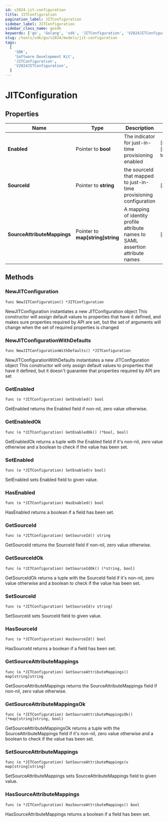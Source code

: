 ```yaml
---
id: v2024-jit-configuration
title: JITConfiguration
pagination_label: JITConfiguration
sidebar_label: JITConfiguration
sidebar_class_name: gosdk
keywords: ['go', 'Golang', 'sdk', 'JITConfiguration', 'V2024JITConfiguration']
slug: /tools/sdk/go/v2024/models/jit-configuration
tags:
  [
    'SDK',
    'Software Development Kit',
    'JITConfiguration',
    'V2024JITConfiguration',
  ]
---
```


# JITConfiguration

## Properties

| Name | Type | Description | Notes |
| --- | --- | --- | --- |
| **Enabled** | Pointer to **bool** | The indicator for just-in-time provisioning enabled | [optional] [default to false] |
| **SourceId** | Pointer to **string** | the sourceId that mapped to just-in-time provisioning configuration | [optional] |
| **SourceAttributeMappings** | Pointer to **map[string]string** | A mapping of identity profile attribute names to SAML assertion attribute names | [optional] |

## Methods

### NewJITConfiguration

`func NewJITConfiguration() *JITConfiguration`

NewJITConfiguration instantiates a new JITConfiguration object This constructor will assign default values to properties that have it defined, and makes sure properties required by API are set, but the set of arguments will change when the set of required properties is changed

### NewJITConfigurationWithDefaults

`func NewJITConfigurationWithDefaults() *JITConfiguration`

NewJITConfigurationWithDefaults instantiates a new JITConfiguration object This constructor will only assign default values to properties that have it defined, but it doesn't guarantee that properties required by API are set

### GetEnabled

`func (o *JITConfiguration) GetEnabled() bool`

GetEnabled returns the Enabled field if non-nil, zero value otherwise.

### GetEnabledOk

`func (o *JITConfiguration) GetEnabledOk() (*bool, bool)`

GetEnabledOk returns a tuple with the Enabled field if it's non-nil, zero value otherwise and a boolean to check if the value has been set.

### SetEnabled

`func (o *JITConfiguration) SetEnabled(v bool)`

SetEnabled sets Enabled field to given value.

### HasEnabled

`func (o *JITConfiguration) HasEnabled() bool`

HasEnabled returns a boolean if a field has been set.

### GetSourceId

`func (o *JITConfiguration) GetSourceId() string`

GetSourceId returns the SourceId field if non-nil, zero value otherwise.

### GetSourceIdOk

`func (o *JITConfiguration) GetSourceIdOk() (*string, bool)`

GetSourceIdOk returns a tuple with the SourceId field if it's non-nil, zero value otherwise and a boolean to check if the value has been set.

### SetSourceId

`func (o *JITConfiguration) SetSourceId(v string)`

SetSourceId sets SourceId field to given value.

### HasSourceId

`func (o *JITConfiguration) HasSourceId() bool`

HasSourceId returns a boolean if a field has been set.

### GetSourceAttributeMappings

`func (o *JITConfiguration) GetSourceAttributeMappings() map[string]string`

GetSourceAttributeMappings returns the SourceAttributeMappings field if non-nil, zero value otherwise.

### GetSourceAttributeMappingsOk

`func (o *JITConfiguration) GetSourceAttributeMappingsOk() (*map[string]string, bool)`

GetSourceAttributeMappingsOk returns a tuple with the SourceAttributeMappings field if it's non-nil, zero value otherwise and a boolean to check if the value has been set.

### SetSourceAttributeMappings

`func (o *JITConfiguration) SetSourceAttributeMappings(v map[string]string)`

SetSourceAttributeMappings sets SourceAttributeMappings field to given value.

### HasSourceAttributeMappings

`func (o *JITConfiguration) HasSourceAttributeMappings() bool`

HasSourceAttributeMappings returns a boolean if a field has been set.
